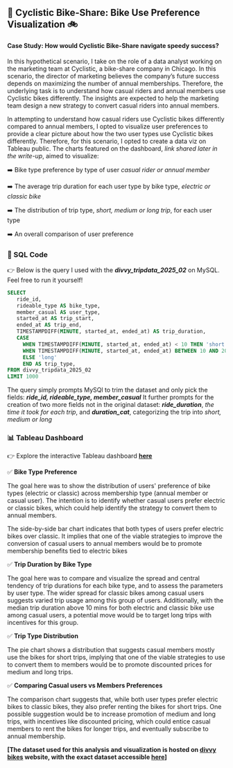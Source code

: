 ## 🚀 Cyclistic Bike-Share: Bike Use Preference Visualization 🚲
#### Case Study: How would Cyclistic Bike-Share navigate speedy success?
In this hypothetical scenario, I take on the role of a data analyst working on the marketing team at Cyclistic, a bike-share company in Chicago. In this scenario, the director of marketing believes the company’s future success depends on maximizing the number of annual memberships. Therefore, the underlying task is to understand how casual riders and annual members use Cyclistic bikes differently. The insights are expected to help the marketing team design a new strategy to convert casual riders into annual members. 

In attempting to understand how casual riders use Cyclistic bikes differently compared to annual members, I opted to visualize user preferences to provide a clear picture about how the two user types use Cyclistic bikes differently. Therefore, for this scenario, I opted to create a data viz on Tableau public. The charts featured on the dashboard, *link shared later in the write-up*, aimed to visualize:

➡️ Bike type preference by type of user *casual rider or annual member*

➡️ The average trip duration for each user type by bike type, *electric or classic bike*

➡️ The distribution of trip type, *short, medium or long trip*, for each user type

➡️ An overall comparison of user preference


### 📝 SQL Code
👉 Below is the query I used with the ***divvy_tripdata_2025_02*** on MySQL. Feel free to run it yourself!



```sql
SELECT 
   ride_id,
   rideable_type AS bike_type,  
   member_casual AS user_type,
   started_at AS trip_start,
   ended_at AS trip_end,
   TIMESTAMPDIFF(MINUTE, started_at, ended_at) AS trip_duration,
   CASE
     WHEN TIMESTAMPDIFF(MINUTE, started_at, ended_at) < 10 THEN 'short'
     WHEN TIMESTAMPDIFF(MINUTE, started_at, ended_at) BETWEEN 10 AND 20 THEN 'medium'
     ELSE 'long'
     END AS trip_type,
FROM divvy_tripdata_2025_02
LIMIT 1000
```
The query simply prompts MySQl to trim the dataset and only pick the fields: ***ride_id, rideable_type, member_casual*** 
It further prompts for the creation of two more fields not in the original dataset: ***ride_duration***, *the time it took for each trip*, and ***duration_cat***, categorizing the trip into *short, medium or long* 

### 📊 Tableau Dashboard
👉 Explore the interactive Tableau dashboard [**here**](https://public.tableau.com/app/profile/vincent.otieno7871/viz/BikesShare_17417945426040/Dashboard1)  

✅ **Bike Type Preference**
  
  The goal here was to show the distribution of users' preference of bike types (electric or classic) across membership type (annual member or casual user). The intention is to identify whether casual users prefer electric or classic bikes, which could help identify the strategy to convert them to annual members.

  The side-by-side bar chart indicates that both types of users prefer electric bikes over classic. It implies that one of the viable strategies to improve the conversion of casual users to annual members would be to promote membership benefits tied to electric bikes 

✅ **Trip Duration by Bike Type**

  The goal here was to compare and visualize the spread and central tendency of trip durations for each bike type, and to assess the parameters by user type. The wider spread for classic bikes among casual users suggests varied trip usage among this group of users.
  Additionally, with the median trip duration above 10 mins for both electric and classic bike use among casual users, a potential move would be to target long trips with incentives for this group.

✅ **Trip Type Distribution**

  The pie chart shows a distribution that suggests casual members mostly use the bikes for short trips, implying that one of the viable strategies to use to convert them to members would be to promote discounted prices for medium and long trips.

✅ **Comparing Casual users vs Members Preferences**

  The comparison chart suggests that, while both user types prefer electric bikes to classic bikes, they also prefer renting the bikes for short trips. One possible suggestion would be to increase promotion of medium and long trips, with incentives like discounted pricing, which could entice casual members to rent the bikes for longer trips, and eventually subscribe to annual membership.


**[The dataset used for this analysis and visualization is hosted on [divvy bikes](https://divvy-tripdata.s3.amazonaws.com/index.html) website, with the exact dataset accessible [here](https://divvy-tripdata.s3.amazonaws.com/202502-divvy-tripdata.zip)]**

